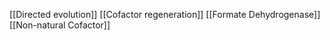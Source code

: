 [[Directed evolution]]
[[Cofactor regeneration]]
[[Formate Dehydrogenase]]
[[Non-natural Cofactor]]
